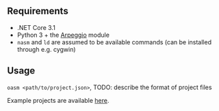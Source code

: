 ## Requirements
- .NET Core 3.1
- Python 3 + the [Arpeggio](https://textx.github.io/Arpeggio/stable/) module
- `nasm` and `ld` are assumed to be available commands (can be installed through e.g. cygwin)

## Usage
`oasm <path/to/project.json>`, TODO: describe the format of project files

Example projects are available [here](https://github.com/JellevanCappelle/OASM-Examples).
